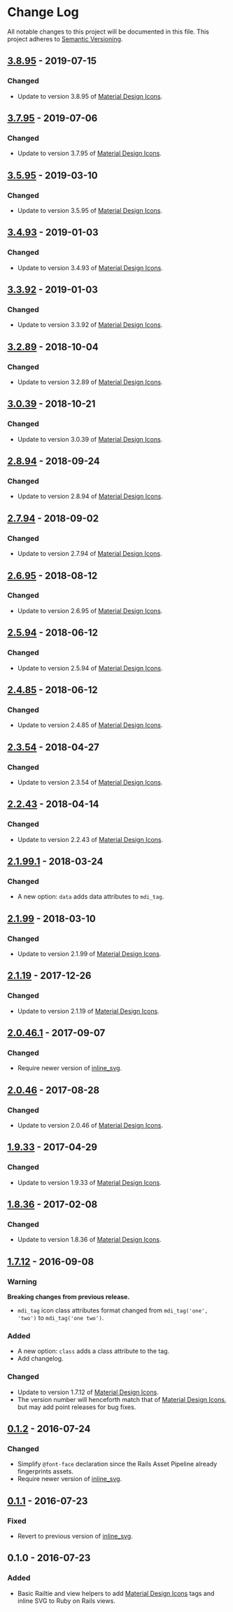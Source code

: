 # Change Log
All notable changes to this project will be documented in this file.
This project adheres to [Semantic Versioning](http://semver.org/).

## [3.8.95] - 2019-07-15
### Changed
- Update to version 3.8.95 of [Material Design Icons][mdi].

## [3.7.95] - 2019-07-06
### Changed
- Update to version 3.7.95 of [Material Design Icons][mdi].

## [3.5.95] - 2019-03-10
### Changed
- Update to version 3.5.95 of [Material Design Icons][mdi].

## [3.4.93] - 2019-01-03
### Changed
- Update to version 3.4.93 of [Material Design Icons][mdi].

## [3.3.92] - 2019-01-03
### Changed
- Update to version 3.3.92 of [Material Design Icons][mdi].

## [3.2.89] - 2018-10-04
### Changed
- Update to version 3.2.89 of [Material Design Icons][mdi].

## [3.0.39] - 2018-10-21
### Changed
- Update to version 3.0.39 of [Material Design Icons][mdi].

## [2.8.94] - 2018-09-24
### Changed
- Update to version 2.8.94 of [Material Design Icons][mdi].

## [2.7.94] - 2018-09-02
### Changed
- Update to version 2.7.94 of [Material Design Icons][mdi].

## [2.6.95] - 2018-08-12
### Changed
- Update to version 2.6.95 of [Material Design Icons][mdi].

## [2.5.94] - 2018-06-12
### Changed
- Update to version 2.5.94 of [Material Design Icons][mdi].

## [2.4.85] - 2018-06-12
### Changed
- Update to version 2.4.85 of [Material Design Icons][mdi].

## [2.3.54] - 2018-04-27
### Changed
- Update to version 2.3.54 of [Material Design Icons][mdi].

## [2.2.43] - 2018-04-14
### Changed
- Update to version 2.2.43 of [Material Design Icons][mdi].

## [2.1.99.1] - 2018-03-24
### Changed
- A new option: `data` adds data attributes to `mdi_tag`.

## [2.1.99] - 2018-03-10
### Changed
- Update to version 2.1.99 of [Material Design Icons][mdi].

## [2.1.19] - 2017-12-26
### Changed
- Update to version 2.1.19 of [Material Design Icons][mdi].

## [2.0.46.1] - 2017-09-07
### Changed
- Require newer version of [inline_svg].

## [2.0.46] - 2017-08-28
### Changed
- Update to version 2.0.46 of [Material Design Icons][mdi].

## [1.9.33] - 2017-04-29
### Changed
- Update to version 1.9.33 of [Material Design Icons][mdi].

## [1.8.36] - 2017-02-08
### Changed
- Update to version 1.8.36 of [Material Design Icons][mdi].

## [1.7.12] - 2016-09-08
### Warning
**Breaking changes from previous release.**
- `mdi_tag` icon class attributes format changed from `mdi_tag('one', 'two')` to `mdi_tag('one two')`.

### Added
- A new option: `class` adds a class attribute to the tag.
- Add changelog.

### Changed
- Update to version 1.7.12 of [Material Design Icons][mdi].
- The version number will henceforth match that of [Material Design Icons][mdi], but may add point releases for bug fixes.

## [0.1.2] - 2016-07-24
### Changed
- Simplify `@font-face` declaration since the Rails Asset Pipeline already fingerprints assets.
- Require newer version of [inline_svg].

## [0.1.1] - 2016-07-23
### Fixed
- Revert to previous version of [inline_svg].

## 0.1.0 - 2016-07-23
### Added
- Basic Railtie and view helpers to add [Material Design Icons][mdi] tags and inline SVG to Ruby on Rails views.

[3.8.95]: https://github.com/barrymieny/material_design_icons/compare/v3.7.95...v3.8.95
[3.7.95]: https://github.com/barrymieny/material_design_icons/compare/v3.5.95...v3.7.95
[3.5.95]: https://github.com/barrymieny/material_design_icons/compare/v3.4.93...v3.5.95
[3.4.93]: https://github.com/barrymieny/material_design_icons/compare/v3.3.92...v3.4.93
[3.3.92]: https://github.com/barrymieny/material_design_icons/compare/v3.2.89...v3.3.92
[3.2.89]: https://github.com/barrymieny/material_design_icons/compare/v3.0.39...v3.2.89
[3.0.39]: https://github.com/barrymieny/material_design_icons/compare/v2.8.94...v3.0.39
[2.8.94]: https://github.com/barrymieny/material_design_icons/compare/v2.7.94...v2.8.94
[2.7.94]: https://github.com/barrymieny/material_design_icons/compare/v2.6.95...v2.7.94
[2.6.95]: https://github.com/barrymieny/material_design_icons/compare/v2.5.94...v2.6.95
[2.5.94]: https://github.com/barrymieny/material_design_icons/compare/v2.4.85...v2.5.94
[2.4.85]: https://github.com/barrymieny/material_design_icons/compare/v2.3.54...v2.4.85
[2.3.54]: https://github.com/barrymieny/material_design_icons/compare/v2.2.43...v2.3.54
[2.2.43]: https://github.com/barrymieny/material_design_icons/compare/v2.1.99.1...v2.2.43
[2.1.99.1]: https://github.com/barrymieny/material_design_icons/compare/v2.1.99...v2.1.99.1
[2.1.99]: https://github.com/barrymieny/material_design_icons/compare/v2.1.19...v2.1.99
[2.1.19]: https://github.com/barrymieny/material_design_icons/compare/v2.0.46.1...v2.1.19
[2.0.46.1]: https://github.com/barrymieny/material_design_icons/compare/v2.0.46...v2.0.46.1
[2.0.46]: https://github.com/barrymieny/material_design_icons/compare/v1.9.33...v2.0.46
[1.9.33]: https://github.com/barrymieny/material_design_icons/compare/v1.8.36...v1.9.33
[1.8.36]: https://github.com/barrymieny/material_design_icons/compare/v1.7.12...v1.8.36
[1.7.12]: https://github.com/barrymieny/material_design_icons/compare/v0.1.2...v1.7.12
[0.1.2]: https://github.com/barrymieny/material_design_icons/compare/v0.1.1...v0.1.2
[0.1.1]: https://github.com/barrymieny/material_design_icons/compare/v0.1.0...v0.1.1
[mdi]: http://materialdesignicons.com
[inline_svg]: https://github.com/jamesmartin/inline_svg
